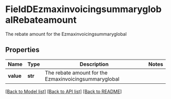 # FieldDEzmaxinvoicingsummaryglobalRebateamount

The rebate amount for the Ezmaxinvoicingsummaryglobal

## Properties
Name | Type | Description | Notes
------------ | ------------- | ------------- | -------------
**value** | **str** | The rebate amount for the Ezmaxinvoicingsummaryglobal | 

[[Back to Model list]](../README.md#documentation-for-models) [[Back to API list]](../README.md#documentation-for-api-endpoints) [[Back to README]](../README.md)


